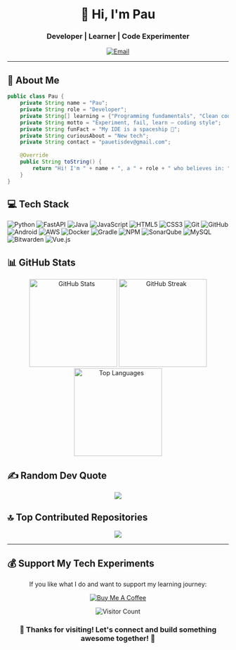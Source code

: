 <div align="center">
  
# 👋 Hi, I'm Pau

### Developer | Learner | Code Experimenter

[![Email](https://img.shields.io/badge/Email-pauetisdev%40gmail.com-red?style=for-the-badge&logo=gmail&logoColor=white)](mailto:pauetisdev@gmail.com)

</div>

---

## 🚀 About Me
```java
public class Pau {
    private String name = "Pau";
    private String role = "Developer";
    private String[] learning = {"Programming fundamentals", "Clean code secrets"};
    private String motto = "Experiment, fail, learn — coding style";
    private String funFact = "My IDE is a spaceship 🚀";
    private String curiousAbout = "New tech";
    private String contact = "pauetisdev@gmail.com";
    
    @Override
    public String toString() {
        return "Hi! I'm " + name + ", a " + role + " who believes in: " + motto;
    }
}
```

## 💻 Tech Stack

![Python](https://img.shields.io/badge/Python-3776AB?style=for-the-badge&logo=python&logoColor=white)
![FastAPI](https://img.shields.io/badge/FastAPI-005571?style=for-the-badge&logo=fastapi)
![Java](https://img.shields.io/badge/java-%23ED8B00.svg?style=for-the-badge&logo=openjdk&logoColor=white)
![JavaScript](https://img.shields.io/badge/JavaScript-F7DF1E?style=for-the-badge&logo=javascript&logoColor=black)
![HTML5](https://img.shields.io/badge/HTML5-E34F26?style=for-the-badge&logo=html5&logoColor=white)
![CSS3](https://img.shields.io/badge/CSS3-1572B6?style=for-the-badge&logo=css3&logoColor=white)
![Git](https://img.shields.io/badge/Git-F05032?style=for-the-badge&logo=git&logoColor=white)
![GitHub](https://img.shields.io/badge/GitHub-181717?style=for-the-badge&logo=github&logoColor=white)
![Android](https://img.shields.io/badge/Android-3DDC84?style=for-the-badge&logo=android&logoColor=white)
![AWS](https://img.shields.io/badge/AWS-%23FF9900.svg?style=for-the-badge&logo=amazon-aws&logoColor=white)
![Docker](https://img.shields.io/badge/docker-%230db7ed.svg?style=for-the-badge&logo=docker&logoColor=white)
![Gradle](https://img.shields.io/badge/Gradle-02303A.svg?style=for-the-badge&logo=Gradle&logoColor=white)
![NPM](https://img.shields.io/badge/NPM-%23CB3837.svg?style=for-the-badge&logo=npm&logoColor=white)
![SonarQube](https://img.shields.io/badge/SonarQube-black?style=for-the-badge&logo=sonarqube&logoColor=4E9BCD)
![MySQL](https://img.shields.io/badge/mysql-4479A1.svg?style=for-the-badge&logo=mysql&logoColor=white)
![Bitwarden](https://img.shields.io/badge/bitwarden-%23175DDC.svg?style=for-the-badge&logo=bitwarden&logoColor=white)
![Vue.js](https://img.shields.io/badge/vuejs-%2335495e.svg?style=for-the-badge&logo=vuedotjs&logoColor=%234FC08D)



## 📊 GitHub Stats

<div align="center">
  
<img src="https://github-readme-stats.vercel.app/api?username=Pauetisdev&show_icons=true&theme=radical&hide_border=true&bg_color=1a1b27" height="200" alt="GitHub Stats" />
<img src="https://github-readme-streak-stats.herokuapp.com/?user=Pauetisdev&theme=radical&hide_border=true&background=1a1b27" height="200" alt="GitHub Streak" />

<br/>

<img src="https://github-readme-stats.vercel.app/api/top-langs/?username=Pauetisdev&layout=compact&theme=radical&hide_border=true&bg_color=1a1b27" height="200" alt="Top Languages" />

</div>

## ✍️ Random Dev Quote

<div align="center">

![](https://quotes-github-readme.vercel.app/api?type=horizontal&theme=tokyonight)

</div>


## 🔝 Top Contributed Repositories

<div align="center">

![](https://github-contributor-stats.vercel.app/api?username=Pauetisdev&limit=5&theme=radical&combine_all_yearly_contributions=true)

</div>

---

## 💰 Support My Tech Experiments

<div align="center">

If you like what I do and want to support my learning journey:

[![Buy Me A Coffee](https://img.shields.io/badge/Buy%20Me%20A%20Coffee-FFDD00?style=for-the-badge&logo=buy-me-a-coffee&logoColor=black)](https://www.buymeacoffee.com/pauvilardell)

</div>


<div align="center">

![Visitor Count](https://komarev.com/ghpvc/?username=Pauetisdev&color=blueviolet&style=flat-square)

### 🌟 Thanks for visiting! Let's connect and build something awesome together! 🌟

</div>

